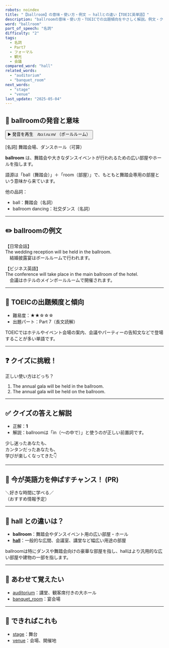 ```yaml
---
robots: noindex
title: "【ballroom】の意味・使い方・例文 ― hallとの違い【TOEIC英単語】"
description: "ballroomの意味・使い方・TOEICでの出題傾向をやさしく解説。例文・クイズ付きでhallとの違いもわかりやすく学べます。"
word: "ballroom"
part_of_speech: "名詞"
difficulty: "2"
tags:
  - 名詞
  - Part7
  - フォーマル
  - 観光
  - 会議
compared_word: "hall"
related_words:
  - "auditorium"
  - "banquet_room"
next_words:
  - "stage"
  - "venue"
last_update: "2025-05-04"
---
```


## 🔰 ballroomの発音と意味

<button class="play-audio" onclick="playTTS('ballroom')">
  <span class="play-audio-main">
    ▶️ 発音を再生　/bɔːl.ruːm/
  </span>
  <span class="play-audio-sub">
    （ボールルーム）
  </span>
</button>

[名詞] 舞踏会場、ダンスホール（可算）

**ballroom** は、舞踏会や大きなダンスイベントが行われるための広い部屋やホールを指します。

語源は「ball（舞踏会）」＋「room（部屋）」で、もともと舞踏会専用の部屋という意味から来ています。

他の品詞：  
- ball：舞踏会（名詞）
- ballroom dancing：社交ダンス（名詞）

---

## ✏️ ballroomの例文

【日常会話】  
The wedding reception will be held in the ballroom.  
　結婚披露宴はボールルームで行われます。

【ビジネス英語】  
The conference will take place in the main ballroom of the hotel.  
　会議はホテルのメインボールルームで開催されます。

---

## 🎯 TOEICの出題頻度と傾向

- 難易度：★★☆☆☆
- 出題パート：Part 7（長文読解）

TOEICではホテルやイベント会場の案内、会議やパーティーの告知文などで登場することが多い単語です。

---

## ❓ クイズに挑戦！

正しい使い方はどっち？

1. The annual gala will be held in the ballroom.  
2. The annual gala will be held on the ballroom.

---

## ✅ クイズの答えと解説

- 正解：**1**
- 解説：ballroomは「in（～の中で）」と使うのが正しい前置詞です。

少し迷ったあなたも、  
カンタンだったあなたも、  
学びが楽しくなってきた👇️

---

## 🚀 今が英語力を伸ばすチャンス！ (PR)

<div class="info-center">
＼好きな時間に学べる／<br>  
（おすすめ情報予定）
</div>

---

## 🤔  hall との違いは？

- **ballroom**：舞踏会やダンスイベント用の広い部屋・ホール
- **[hall](/word/hall/)**：一般的な広間、会議室、講堂など幅広い用途の部屋

ballroomは特にダンスや舞踏会向けの豪華な部屋を指し、hallはより汎用的な広い部屋や建物の一部を指します。

---

## 🧩 あわせて覚えたい

- [auditorium](/word/auditorium/)：講堂、観客席付きの大ホール
- [banquet_room](/word/banquet_room/)：宴会場

---

## 📖 できればこれも

- [stage](/word/stage/)：舞台
- [venue](/word/venue/)：会場、開催地

<!-- cvid: aid43_bid36 -->
